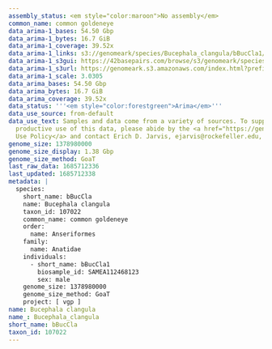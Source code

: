 ```yaml
---
assembly_status: <em style="color:maroon">No assembly</em>
common_name: common goldeneye
data_arima-1_bases: 54.50 Gbp
data_arima-1_bytes: 16.7 GiB
data_arima-1_coverage: 39.52x
data_arima-1_links: s3://genomeark/species/Bucephala_clangula/bBucCla1/genomic_data/arima/<br>
data_arima-1_s3gui: https://42basepairs.com/browse/s3/genomeark/species/Bucephala_clangula/bBucCla1/genomic_data/arima/
data_arima-1_s3url: https://genomeark.s3.amazonaws.com/index.html?prefix=species/Bucephala_clangula/bBucCla1/genomic_data/arima/
data_arima-1_scale: 3.0305
data_arima_bases: 54.50 Gbp
data_arima_bytes: 16.7 GiB
data_arima_coverage: 39.52x
data_status: '''<em style="color:forestgreen">Arima</em>'''
data_use_source: from-default
data_use_text: Samples and data come from a variety of sources. To support fair and
  productive use of this data, please abide by the <a href="https://genome10k.soe.ucsc.edu/data-use-policies/">Data
  Use Policy</a> and contact Erich D. Jarvis, ejarvis@rockefeller.edu, with any questions.
genome_size: 1378980000
genome_size_display: 1.38 Gbp
genome_size_method: GoaT
last_raw_data: 1685712336
last_updated: 1685712338
metadata: |
  species:
    short_name: bBucCla
    name: Bucephala clangula
    taxon_id: 107022
    common_name: common goldeneye
    order:
      name: Anseriformes
    family:
      name: Anatidae
    individuals:
      - short_name: bBucCla1
        biosample_id: SAMEA112468123
        sex: male
    genome_size: 1378980000
    genome_size_method: GoaT
    project: [ vgp ]
name: Bucephala clangula
name_: Bucephala_clangula
short_name: bBucCla
taxon_id: 107022
---
```

